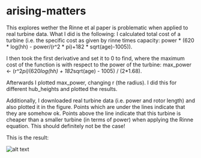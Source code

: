 # arising-matters

This explores wether the Rinne et al paper is problematic when applied to real turbine data. What I did is the following: I calculated total cost of a turbine (i.e. the specific cost as given by rinne times capacity: power * (620 * log(hh) - power/(r^2 * pi)+182 * sqrt(age)-1005)).

I then took the first derivative and set it to 0 to find, where the maximum cost of the function is with respect to the power of the turbine: max_power <- (r^2*pi)*(620*log(hh) + 182*sqrt(age) - 1005) / (2*1.68).

Afterwards I plotted max_power, changing r (the radius). I did this for different hub_heights and plotted the results.

Additionally, I downloaded real turbine data (i.e. power and rotor length) and also plotted it in the figure. Points which are under the lines indicate that they are somehow ok. Points above the line indicate that this turbine is cheaper than a smaller turbine (in terms of power) when applying the Rinne equation. This should definitely not be the case!

This is the result:

![alt text](../figures/max_power_rinne_vs_real_turbines.png)


  
